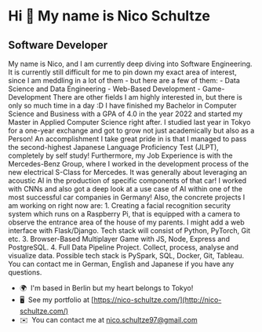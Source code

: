 Hi 👋 My name is Nico Schultze
==============================

Software Developer
------------------

My name is Nico, and I am currently deep diving into Software Engineering. It is currently still difficult for me to pin down my exact area of interest, since I am meddling in a lot of them - but here are a few of them: - Data Science and Data Engineering - Web-Based Development - Game-Development There are other fields I am highly interested in, but there is only so much time in a day :D I have finished my Bachelor in Computer Science and Business with a GPA of 4.0 in the year 2022 and started my Master in Applied Computer Science right after. I studied last year in Tokyo for a one-year exchange and got to grow not just academically but also as a Person! An accomplishment I take great pride in is that I managed to pass the second-highest Japanese Language Proficiency Test (JLPT), completely by self study! Furthermore, my Job Experience is with the Mercedes-Benz Group, where I worked in the development process of the new electrical S-Class for Mercedes. It was generally about leveraging an acoustic AI in the production of specific components of that car! I worked with CNNs and also got a deep look at a use case of AI within one of the most successful car companies in Germany! Also, the concrete projects I am working on right now are: 1. Creating a facial recognition security system which runs on a Raspberry Pi, that is equipped with a camera to observe the entrance area of the house of my parents. I might add a web interface with Flask/Django. Tech stack will consist of Python, PyTorch, Git etc. 3. Browser-Based Multiplayer Game with JS, Node, Express and PostgreSQL. 4. Full Data Pipeline Project. Collect, process, analyse and visualize data. Possible tech stack is PySpark, SQL, Docker, Git, Tableau. You can contact me in German, English and Japanese if you have any questions.

* 🌍  I'm based in Berlin but my heart belongs to Tokyo!
* 🖥️  See my portfolio at [https://nico-schultze.com/](http://nico-schultze.com/)
* ✉️  You can contact me at [nico.schultze97@gmail.com](mailto:nico.schultze97@gmail.com)

